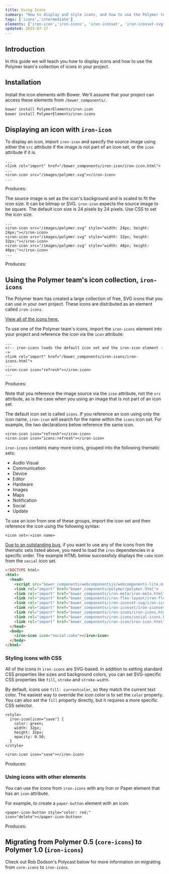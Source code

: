 ```yaml
---
title: Using Icons
summary: "How to display and style icons, and how to use the Polymer team's icon collection in your own project."
tags: ['icons','intermediate']
elements: ['iron-icon','iron-icons', 'iron-iconset', 'iron-iconset-svg']
updated: 2015-07-17
---
```


[//]: # (align docs with videos)
[//]: # (figure out how to display iron-icons, provide a gist?)
[//]: # (delete core-iconset video after aligning with docs)
[//]: # (are ::shadow and /deep/ still supported?)
[//]: # (load dependenices in right order https://github.com/PolymerElements/iron-icon/issues/19)
[//]: # (get SVG icon set example working)
[//]: # (use for displaying icons https://elements.polymer-project.org/elements/iron-icons?view=demo:demo/index.html)
[//]: # (during review, ask about using multiple icon sets, specifying each with namespace syntax)
[//]: # (instead of trying to display inside of document, create working examples with full index.html)
[//]: # (how to style icons embedded in other elements?)
[//]: # (delete video if it mentions iron-iconset*)
[//]: # (color not inheriting on paper-icon-button)


<link rel="import" href="/bower_components/google-youtube/google-youtube.html">

## Introduction

In this guide we will teach you how to display icons and how to use the 
Polymer team's collection of icons in your project.

## Installation

Install the icon elements with Bower. We'll assume that your project can access 
these elements from `/bower_components/`.

```bash
bower install PolymerElements/iron-icon 
bower install PolymerElements/iron-icons 
```

## Displaying an icon with `iron-icon`

To display an icon, import `iron-icon` and specify the source image using
either the `src` attribute if the image is not part of an icon set,
or the `icon` attribute if it is.

    ...
    <link rel="import" href="/bower_components/iron-icon/iron-icon.html">
    ...
    <iron-icon src="/images/polymer.svg"></iron-icon>
    ...

Produces: 

<iron-icon src="/images/polymer.svg"></iron-icon>

The source image is set as the icon's background and is scaled to fit the icon 
size. It can be bitmap or SVG. `iron-icon` expects the source image to be square.
The default icon size is 24 pixels by 24 pixels. Use CSS to set the icon size.

    ...
    <iron-icon src="/images/polymer.svg" style="width: 24px; height: 24px;"></iron-icon>
    <iron-icon src="/images/polymer.svg" style="width: 32px; height: 32px;"></iron-icon>
    <iron-icon src="/images/polymer.svg" style="width: 48px; height: 48px;"></iron-icon>
    ...

Produces: 

<iron-icon src="/images/polymer.svg" style="width: 24px; height: 24px;"></iron-icon>
<iron-icon src="/images/polymer.svg" style="width: 32px; height: 32px;"></iron-icon>
<iron-icon src="/images/polymer.svg" style="width: 48px; height: 48px;"></iron-icon>

## Using the Polymer team's icon collection, `iron-icons`

The Polymer team has created a large collection of free, SVG icons that 
you can use in your own project. These icons are distributed as an element
called `iron-icons`. 

[View all of the icons here.](https://elements.polymer-project.org/elements/iron-icons?view=demo:demo/index.html)

To use one of the Polymer team's icons, import the `iron-icons` element 
into your project and reference the icon via the `icon` attribute:

    ...
    <!-- iron-icons loads the default icon set and the iron-icon element -->
    <link rel="import" href="/bower_components/iron-icons/iron-icons.html">
    ...
    <iron-icon icon="refresh"></iron-icon>
    ...


Produces:

<iron-icon icon="refresh"></iron-icon>

Note that you reference the image source via the `icon` attribute, not
the `src` attribute, as is the case when you using an image that is not part
of an icon set.

The default icon set is called `icons`. If you reference an icon 
using only the icon name, `iron-icon` will search for the name within 
the `icons` icon set. For example, the two declarations below reference the 
same icon.

    <iron-icon icon="refresh"></iron-icon>
    <iron-icon icon="icons:refresh"></iron-icon>

`iron-icons` contains many more icons, grouped into the following 
thematic sets: 

* Audio Visual
* Communication
* Device
* Editor
* Hardware
* Images
* Maps
* Notification
* Social
* Update

To use an icon from one of these groups, import the icon set and then reference
the icon using the following syntax:

    <icon set>:<icon name>

[Due to an outstanding bug](https://github.com/PolymerElements/iron-icon/issues/19),
 if you want to use any of the icons from the 
thematic sets listed above, you need to load the `iron` dependencies in a specific
order. The example HTML below successfuly displays the `cake` icon from
the `social` icon set.

```html
<!DOCTYPE html>
<html>
  <head>
    <script src="bower_components/webcomponentsjs/webcomponents-lite.min.js"></script>
    <link rel="import" href="bower_components/polymer/polymer.html">
    <link rel="import" href="bower_components/iron-meta/iron-meta.html">
    <link rel="import" href="bower_components/iron-flex-layout/iron-flex-layout.html">
    <link rel="import" href="bower_components/iron-iconset-svg/iron-iconset-svg.html">
    <link rel="import" href="bower_components/iron-iconset/iron-iconset.html">
    <link rel="import" href="bower_components/iron-icons/iron-icons.html">
    <link rel="import" href="bower_components/iron-icons/social-icons.html">
    <link rel="import" href="bower_components/iron-icon/iron-icon.html">
  </head>
  <body>
    <iron-icon icon="social:cake"></iron-icon>
  </body>
</html>
```

### Styling icons with CSS 

All of the icons in `iron-icons` are SVG-based. In addition to setting 
standard CSS properties like sizes and background colors, you can set 
SVG-specific CSS properties like `fill`, `stroke` and `stroke-width`.

By default, icons use `fill: currentcolor`, so they match the current text 
color. The easiest way to override the icon color is to set the 
`color` property. You can also set the `fill` property directly, but it 
requires a more specific CSS selector.

    <style>
      iron-icon[icon="save"] {
        color: green;
        width: 32px;
        height: 32px;
        opacity: 0.50;
      }
    </style>

    <iron-icon icon="save"></iron-icon>

<!-- fill: #9aed00; -->

Produces: 

<style>
  iron-icon[icon="save"] {
    color: green;
    width: 32px;
    height: 32px;
    opacity: 0.50;
  }
</style>

<iron-icon icon="save"></iron-icon>

### Using icons with other elements 

You can use the icons from `iron-icons` with any Iron or Paper element
that has an `icon` attribute.

For example, to create a `paper-button` element with an icon:

    <paper-icon-button style="color: red;" 
    icon="delete"></paper-icon-button>

Produces:

<paper-icon-button icon="favorite"></paper-icon-button>

## Migrating from Polymer 0.5 (`core-icons`) to Polymer 1.0 (`iron-icons`)

Check out Rob Dodson's Polycast below for more information on migrating
from `core-icons` to `iron-icons`.

<google-youtube
  video-id="6kkNgVG6LuI"
  autoplay="0"
  rel="0"
  fluid>
</google-youtube>


